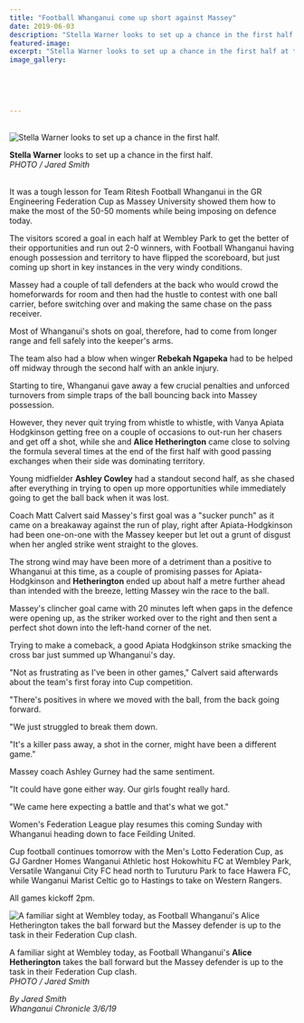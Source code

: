 ```yaml
---
title: "Football Whanganui come up short against Massey"
date: 2019-06-03
description: "Stella Warner looks to set up a chance in the first half at the Football Whanganui games against Massey University..."
featured-image: 
excerpt: "Stella Warner looks to set up a chance in the first half at the Football Whanganui games against Massey University."
image_gallery:
	
	
	
	
	
---
```


<p>&nbsp;<br /><img src="https://www.nzherald.co.nz/resizer/9Kdlpp3UwwoPcpsVyOQzewSqwNc=/620x413/smart/filters:quality(70)/arc-anglerfish-syd-prod-nzme.s3.amazonaws.com/public/5ED43TTAB5E7BMNB3HY4KM7BVE.jpg" alt="Stella Warner looks to set up a chance in the first half." /></p>
<p><span><strong>Stella Warner</strong> looks to set up a chance in the first half.</span><br /><em>PHOTO / Jared Smith</em></p>
<p><br />It was a tough lesson for Team Ritesh Football Whanganui in the GR Engineering Federation Cup as Massey University showed them how to make the most of the 50-50 moments while being imposing on defence today.</p>
<p>The visitors scored a goal in each half at Wembley Park to get the better of their opportunities and run out 2-0 winners, with Football Whanganui having enough possession and territory to have flipped the scoreboard, but just coming up short in key instances in the very windy conditions.</p>
<p><span class="ellipsis">Massey had a couple of tall defenders at the back who would crowd the home</span><span class="QhgiTxHt0g">forwards for room and then had the hustle to contest with one ball carrier, before switching over and making the same chase on the pass receiver.</span></p>
<p class="QhgiTxHt0g">Most of Whanganui's shots on goal, therefore, had to come from longer range and fell safely into the keeper's arms.</p>
<p class="QhgiTxHt0g">The team also had a blow when winger<strong> Rebekah Ngapeka</strong> had to be helped off midway through the second half with an ankle injury.</p>
<p class="QhgiTxHt0g">Starting to tire, Whanganui gave away a few crucial penalties and unforced turnovers from simple traps of the ball bouncing back into Massey possession.</p>
<p class="QhgiTxHt0g">However, they never quit trying from whistle to whistle, with Vanya Apiata Hodgkinson getting free on a couple of occasions to out-run her chasers and get off a shot, while she and <strong>Alice Hetherington</strong> came close to solving the formula several times at the end of the first half with good passing exchanges when their side was dominating territory.</p>
<p class="QhgiTxHt0g">Young midfielder <strong>Ashley Cowley</strong> had a standout second half, as she chased after everything in trying to open up more opportunities while immediately going to get the ball back when it was lost.</p>
<p class="QhgiTxHt0g">Coach Matt Calvert said Massey's first goal was a "sucker punch" as it came on a breakaway against the run of play, right after Apiata-Hodgkinson had been one-on-one with the Massey keeper but let out a grunt of disgust when her angled strike went straight to the gloves.</p>
<p class="QhgiTxHt0g">The strong wind may have been more of a detriment than a positive to Whanganui at this time, as a couple of promising passes for Apiata-Hodgkinson and <strong>Hetherington</strong> ended up about half a metre further ahead than intended with the breeze, letting Massey win the race to the ball.</p>
<p class="QhgiTxHt0g">Massey's clincher goal came with 20 minutes left when gaps in the defence were opening up, as the striker worked over to the right and then sent a perfect shot down into the left-hand corner of the net.</p>
<p class="QhgiTxHt0g">Trying to make a comeback, a good Apiata Hodgkinson strike smacking the cross bar just summed up Whanganui's day.</p>
<p class="QhgiTxHt0g">"Not as frustrating as I've been in other games," Calvert said afterwards about the team's first foray into Cup competition.</p>
<p class="QhgiTxHt0g">"There's positives in where we moved with the ball, from the back going forward.</p>
<p class="QhgiTxHt0g">"We just struggled to break them down.</p>
<p class="QhgiTxHt0g">"It's a killer pass away, a shot in the corner, might have been a different game."</p>
<p class="QhgiTxHt0g">Massey coach Ashley Gurney had the same sentiment.</p>
<p class="QhgiTxHt0g">"It could have gone either way. Our girls fought really hard.</p>
<p class="QhgiTxHt0g">"We came here expecting a battle and that's what we got."</p>
<p class="QhgiTxHt0g">Women's Federation League play resumes this coming Sunday with Whanganui heading down to face Feilding United.</p>
<p class="QhgiTxHt0g">Cup football continues tomorrow with the Men's Lotto Federation Cup, as GJ Gardner Homes Wanganui Athletic host Hokowhitu FC at Wembley Park, Versatile Wanganui City FC head north to Turuturu Park to face Hawera FC, while Wanganui Marist Celtic go to Hastings to take on Western Rangers.</p>
<p class="QhgiTxHt0g">All games kickoff 2pm.</p>
<p class="QhgiTxHt0g"><img src="https://www.nzherald.co.nz/resizer/cJJDqHqslwsy8sA0VUkl5p8kB6A=/620x349/smart/filters:quality(70)/arc-anglerfish-syd-prod-nzme.s3.amazonaws.com/public/4FQYUF37GRD6NCJBUMMWO56HUY.jpg" alt="A familiar sight at Wembley today, as Football Whanganui's Alice Hetherington takes the ball forward but the Massey defender is up to the task in their Federation Cup clash." /></p>
<p class="QhgiTxHt0g"><span>A familiar sight at Wembley today, as Football Whanganui's <strong>Alice Hetherington</strong> takes the ball forward but the Massey defender is up to the task in their Federation Cup clash.</span><br /><em>PHOTO / Jared Smith</em></p>
<p class="QhgiTxHt0g"><em>By Jared Smith</em><br /><em>Whanganui Chronicle 3/6/19</em></p>

